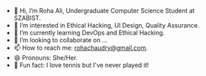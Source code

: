 - 👋 Hi, I’m Roha Ali, Undergraduate Computer Science Student at SZABIST.
- 👀 I’m interested in Ethical Hacking, UI Design, Quality Assurance.
- 🌱 I’m currently learning DevOps and Ethical Hacking.
- 💞️ I’m looking to collaborate on ...
- 📫 How to reach me: rohachaudry@gmail.com.
- 😄 Pronouns: She/Her.
- 🎾 Fun fact: I love tennis but I've never played it!

<!---
rohaali77/rohaali77 is a ✨ special ✨ repository because its `README.md` (this file) appears on your GitHub profile.
You can click the Preview link to take a look at your changes.
--->
